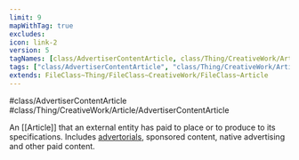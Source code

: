 ```yaml
---
limit: 9
mapWithTag: true
excludes:
icon: link-2
version: 5
tagNames: [class/AdvertiserContentArticle, class/Thing/CreativeWork/Article/AdvertiserContentArticle, schema-org/AdvertiserContentArticle]
tags: ["class/AdvertiserContentArticle", "class/Thing/CreativeWork/Article/AdvertiserContentArticle"]
extends: FileClass~Thing/FileClass~CreativeWork/FileClass~Article
---
```


#class/AdvertiserContentArticle
#class/Thing/CreativeWork/Article/AdvertiserContentArticle


An [[Article]] that an external entity has paid to place or to produce to its specifications. Includes [advertorials](https://en.wikipedia.org/wiki/Advertorial), sponsored content, native advertising and other paid content.

